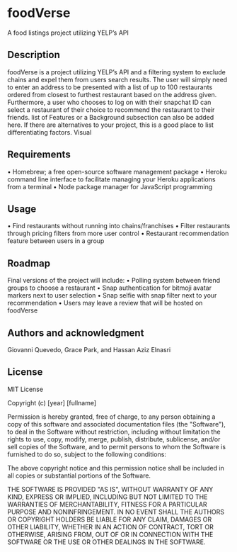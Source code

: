 # **foodVerse**
A food listings project utilizing YELP’s API

## **Description**
foodVerse is a project utilizing YELP’s API and a filtering system to exclude chains and expel them from users search results. The user will simply need to enter an address to be presented with a list of up to 100 restaurants ordered from closest to furthest restaurant based on the address given. Furthermore, a user who chooses to log on with their snapchat ID can select a restaurant of their choice to recommend the restaurant to their friends. list of Features or a Background subsection can also be added here. If there are alternatives to your project, this is a good place to list differentiating factors.
Visual
  

## **Requirements**
•	Homebrew; a free open-source software management package
•	Heroku command line interface to facilitate managing your Heroku applications from a terminal
•	Node package manager for JavaScript programming

## **Usage**
•	Find restaurants without running into chains/franchises
•	Filter restaurants through pricing filters from more user control
•	Restaurant recommendation feature between users in a group


## **Roadmap**
Final versions of the project will include:
•	Polling system between friend groups to choose a restaurant
•	Snap authentication for bitmoji avatar markers next to user selection
•	Snap selfie with snap filter next to your recommendation 
•	Users may leave a review that will be hosted on foodVerse 

## **Authors and acknowledgment**
Giovanni Quevedo, Grace Park, and Hassan Aziz Elnasri

## **License**
MIT License

Copyright (c) [year] [fullname]

Permission is hereby granted, free of charge, to any person obtaining a copy
of this software and associated documentation files (the "Software"), to deal
in the Software without restriction, including without limitation the rights
to use, copy, modify, merge, publish, distribute, sublicense, and/or sell
copies of the Software, and to permit persons to whom the Software is
furnished to do so, subject to the following conditions:

The above copyright notice and this permission notice shall be included in all
copies or substantial portions of the Software.

THE SOFTWARE IS PROVIDED "AS IS", WITHOUT WARRANTY OF ANY KIND, EXPRESS OR
IMPLIED, INCLUDING BUT NOT LIMITED TO THE WARRANTIES OF MERCHANTABILITY,
FITNESS FOR A PARTICULAR PURPOSE AND NONINFRINGEMENT. IN NO EVENT SHALL THE
AUTHORS OR COPYRIGHT HOLDERS BE LIABLE FOR ANY CLAIM, DAMAGES OR OTHER
LIABILITY, WHETHER IN AN ACTION OF CONTRACT, TORT OR OTHERWISE, ARISING FROM,
OUT OF OR IN CONNECTION WITH THE SOFTWARE OR THE USE OR OTHER DEALINGS IN THE
SOFTWARE.

